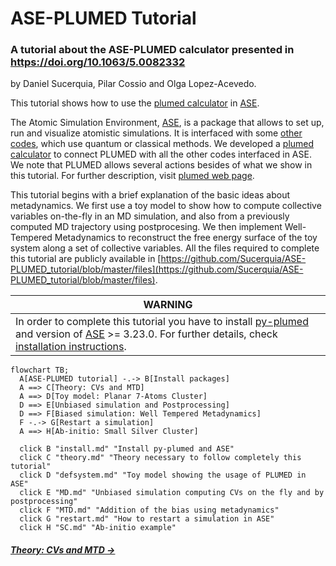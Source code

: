 # ASE-PLUMED Tutorial
### A tutorial about the ASE-PLUMED calculator presented in https://doi.org/10.1063/5.0082332
by Daniel Sucerquia, Pilar Cossio and Olga Lopez-Acevedo.

This tutorial shows how to use the [plumed calculator](https://wiki.fysik.dtu.dk/ase/ase/calculators/plumed.html)
in [ASE](https://wiki.fysik.dtu.dk/ase/).

The Atomic Simulation Environment, [ASE](https://wiki.fysik.dtu.dk/ase/), is a package that allows to set up,
run and visualize atomistic simulations. It is interfaced with some [other codes](https://wiki.fysik.dtu.dk/ase/#supported-calculators),
which use quantum or classical methods.  We developed a [plumed calculator](https://wiki.fysik.dtu.dk/ase/ase/calculators/plumed.html) to connect PLUMED with all the other codes interfaced in ASE.  We note that PLUMED allows several actions besides of what we show in this tutorial. For further description, visit [plumed web page](http://www.plumed.org/doc). 

This tutorial begins with a brief explanation of the basic ideas about metadynamics. We first use a toy model to show how to compute collective variables on-the-fly in an MD simulation, and also from a previously computed MD trajectory using postprocesing. We then implement Well-Tempered Metadynamics to reconstruct the free energy surface of the toy system along a set of collective variables. All the files required to complete this tutorial are publicly available in [https://github.com/Sucerquia/ASE-PLUMED_tutorial/blob/master/files](https://github.com/Sucerquia/ASE-PLUMED_tutorial/blob/master/files).

| **WARNING** |
| ---         |
| In order to complete this tutorial you have to install [py-plumed](https://www.plumed.org/doc-v2.8/user-doc/html/_installation.html#installingpython) and version of [ASE](https://gitlab.com/ase/ase) >= 3.23.0. For further details, check [installation instructions](install.md).|

```mermaid
flowchart TB;
  A[ASE-PLUMED tutorial] -.-> B[Install packages]
  A ==> C[Theory: CVs and MTD]
  A ==> D[Toy model: Planar 7-Atoms Cluster]
  D ==> E[Unbiased simulation and Postprocessing]
  D ==> F[Biased simulation: Well Tempered Metadynamics]
  F -.-> G[Restart a simulation]
  A ==> H[Ab-initio: Small Silver Cluster]

  click B "install.md" "Install py-plumed and ASE"
  click C "theory.md" "Theory necessary to follow completely this tutorial"
  click D "defsystem.md" "Toy model showing the usage of PLUMED in ASE"
  click E "MD.md" "Unbiased simulation computing CVs on the fly and by postprocessing"
  click F "MTD.md" "Addition of the bias using metadynamics"
  click G "restart.md" "How to restart a simulation in ASE"
  click H "SC.md" "Ab-initio example"
```

##### [Theory: CVs and MTD &rarr;](theory.md)
